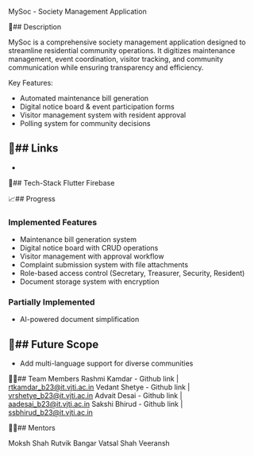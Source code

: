 MySoc - Society Management Application

📝## Description

MySoc is a comprehensive society management application designed to streamline residential community operations. It digitizes maintenance management, event coordination, visitor tracking, and community communication while ensuring transparency and efficiency.

Key Features:
- Automated maintenance bill generation
- Digital notice board & event participation forms
- Visitor management system with resident approval
- Polling system for community decisions


🔗## Links
-
-

🤖## Tech-Stack
Flutter 
Firebase

📈## Progress

### Implemented Features
- Maintenance bill generation system
- Digital notice board with CRUD operations
- Visitor management with approval workflow
- Complaint submission system with file attachments
- Role-based access control (Secretary, Treasurer, Security, Resident)
- Document storage system with encryption

### Partially Implemented
- AI-powered document simplification


🔮## Future Scope
-
- Add multi-language support for diverse communities



👨‍💻## Team Members
Rashmi Kamdar - Github link | rtkamdar_b23@it.vjti.ac.in
Vedant Shetye - Github link | vrshetye_b23@it.vjti.ac.in
Advait Desai - Github link |  aadesai_b23@it.vjti.ac.in
Sakshi Bhirud - Github link | ssbhirud_b23@it.vjti.ac.in

👨‍🏫## Mentors

Moksh Shah 
Rutvik Bangar 
Vatsal Shah
Veeransh